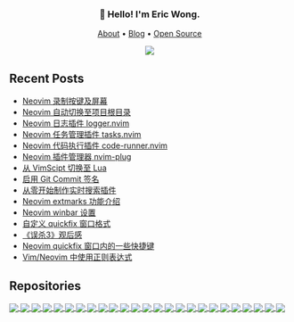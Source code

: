 <h3 align="center">👋 Hello! I'm Eric Wong.</h3>
<p align="center">
  <a href="https://wsdjeg.net/about/">About</a> •
  <a href="https://wsdjeg.net">Blog</a> •
  <a href="https://wsdjeg.net/git/">Open Source</a>
</p>

<p align="center">
<a href="https://github.com/wsdjeg">
<img src="https://github-readme-stats.vercel.app/api?username=wsdjeg&show_icons=true">
</a>
</p>

## Recent Posts

<!-- BLOG-POST-LIST:START -->
- [Neovim 录制按键及屏幕](https://wsdjeg.net/neovim-record-key-and-screen/)
- [Neovim 自动切换至项目根目录](https://wsdjeg.net/neovim-project-root-manager/)
- [Neovim 日志插件 logger.nvim](https://wsdjeg.net/neovim-logger/)
- [Neovim 任务管理插件 tasks.nvim](https://wsdjeg.net/tasks-manager-for-neovim/)
- [Neovim 代码执行插件 code-runner.nvim](https://wsdjeg.net/neovim-code-runner/)
- [Neovim 插件管理器 nvim-plug](https://wsdjeg.net/neovim-plugin-manager-nvim-plug/)
- [从 VimScipt 切换至 Lua](https://wsdjeg.net/from-vimscript-to-lua/)
- [启用 Git Commit 签名](https://wsdjeg.net/enable-git-commit-signing/)
- [从零开始制作实时搜索插件](https://wsdjeg.net/create-a-searching-plugin-from-scratch/)
- [Neovim extmarks 功能介绍](https://wsdjeg.net/neovim-extmarks/)
- [Neovim winbar 设置](https://wsdjeg.net/neovim-winbar/)
- [自定义 quickfix 窗口格式](https://wsdjeg.net/custom-quickfix-format/)
- [《误杀3》观后感](https://wsdjeg.net/20250108/)
- [Neovim quickfix 窗口内的一些快捷键](https://wsdjeg.net/key-bindings-for-neovim-quickfix-window/)
- [Vim/Neovim 中使用正则表达式](https://wsdjeg.net/using-regular-expressions-in-vim-and-neovim/)
<!-- BLOG-POST-LIST:END -->

## Repositories

<!-- wsdjeg repos start -->
<a href="https://github.com/wsdjeg/tasks.nvim">
  <img align="center" src="https://github-readme-stats.vercel.app/api/pin/?username=wsdjeg&repo=tasks.nvim" />
</a>

<a href="https://github.com/wsdjeg/tabline.nvim">
  <img align="center" src="https://github-readme-stats.vercel.app/api/pin/?username=wsdjeg&repo=tabline.nvim" />
</a>

<a href="https://github.com/wsdjeg/record-key.nvim">
  <img align="center" src="https://github-readme-stats.vercel.app/api/pin/?username=wsdjeg&repo=record-key.nvim" />
</a>

<a href="https://github.com/wsdjeg/logger.nvim">
  <img align="center" src="https://github-readme-stats.vercel.app/api/pin/?username=wsdjeg&repo=logger.nvim" />
</a>

<a href="https://github.com/wsdjeg/notify.nvim">
  <img align="center" src="https://github-readme-stats.vercel.app/api/pin/?username=wsdjeg&repo=notify.nvim" />
</a>

<a href="https://github.com/wsdjeg/job.nvim">
  <img align="center" src="https://github-readme-stats.vercel.app/api/pin/?username=wsdjeg&repo=job.nvim" />
</a>

<a href="https://github.com/wsdjeg/format.nvim">
  <img align="center" src="https://github-readme-stats.vercel.app/api/pin/?username=wsdjeg&repo=format.nvim" />
</a>

<a href="https://github.com/wsdjeg/nvim-plug">
  <img align="center" src="https://github-readme-stats.vercel.app/api/pin/?username=wsdjeg&repo=nvim-plug" />
</a>

<a href="https://github.com/wsdjeg/git.nvim">
  <img align="center" src="https://github-readme-stats.vercel.app/api/pin/?username=wsdjeg&repo=git.nvim" />
</a>

<a href="https://github.com/wsdjeg/rooter.nvim">
  <img align="center" src="https://github-readme-stats.vercel.app/api/pin/?username=wsdjeg&repo=rooter.nvim" />
</a>

<a href="https://github.com/wsdjeg/flygrep.nvim">
  <img align="center" src="https://github-readme-stats.vercel.app/api/pin/?username=wsdjeg&repo=flygrep.nvim" />
</a>

<a href="https://github.com/wsdjeg/vim-zettelkasten">
  <img align="center" src="https://github-readme-stats.vercel.app/api/pin/?username=wsdjeg&repo=vim-zettelkasten" />
</a>

<a href="https://github.com/wsdjeg/repl.nvim">
  <img align="center" src="https://github-readme-stats.vercel.app/api/pin/?username=wsdjeg&repo=repl.nvim" />
</a>

<a href="https://github.com/wsdjeg/ctags.nvim">
  <img align="center" src="https://github-readme-stats.vercel.app/api/pin/?username=wsdjeg&repo=ctags.nvim" />
</a>

<a href="https://github.com/wsdjeg/scrollbar.vim">
  <img align="center" src="https://github-readme-stats.vercel.app/api/pin/?username=wsdjeg&repo=scrollbar.vim" />
</a>

<a href="https://github.com/wsdjeg/ctrlg.nvim">
  <img align="center" src="https://github-readme-stats.vercel.app/api/pin/?username=wsdjeg&repo=ctrlg.nvim" />
</a>

<a href="https://github.com/wsdjeg/dashboard-nvim">
  <img align="center" src="https://github-readme-stats.vercel.app/api/pin/?username=wsdjeg&repo=dashboard-nvim" />
</a>

<a href="https://github.com/wsdjeg/terminal.nvim">
  <img align="center" src="https://github-readme-stats.vercel.app/api/pin/?username=wsdjeg&repo=terminal.nvim" />
</a>

<a href="https://github.com/wsdjeg/cpicker.nvim">
  <img align="center" src="https://github-readme-stats.vercel.app/api/pin/?username=wsdjeg&repo=cpicker.nvim" />
</a>

<a href="https://github.com/wsdjeg/ChineseLinter.vim">
  <img align="center" src="https://github-readme-stats.vercel.app/api/pin/?username=wsdjeg&repo=ChineseLinter.vim" />
</a>

<a href="https://github.com/wsdjeg/iedit.nvim">
  <img align="center" src="https://github-readme-stats.vercel.app/api/pin/?username=wsdjeg&repo=iedit.nvim" />
</a>

<a href="https://github.com/wsdjeg/mru.nvim">
  <img align="center" src="https://github-readme-stats.vercel.app/api/pin/?username=wsdjeg&repo=mru.nvim" />
</a>

<a href="https://github.com/wsdjeg/code-runner.nvim">
  <img align="center" src="https://github-readme-stats.vercel.app/api/pin/?username=wsdjeg&repo=code-runner.nvim" />
</a>

<a href="https://github.com/wsdjeg/statusline.nvim">
  <img align="center" src="https://github-readme-stats.vercel.app/api/pin/?username=wsdjeg&repo=statusline.nvim" />
</a>

<a href="https://github.com/wsdjeg/todo.nvim">
  <img align="center" src="https://github-readme-stats.vercel.app/api/pin/?username=wsdjeg&repo=todo.nvim" />
</a>

<!-- wsdjeg repos end -->

